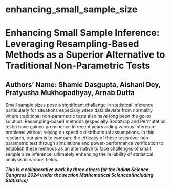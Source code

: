 # enhancing_small_sample_size
<h1>Enhancing Small Sample Inference: Leveraging Resampling-Based Methods as a Superior Alternative to Traditional Non-Parametric Tests</h1>
<h2>Authors’ Name: Shamie Dasgupta, Aishani Dey, Pratyusha Mukhopadhyay, Arnab Dutta</h2>
<p>Small sample sizes pose a significant challenge in statistical inference particularly for situations especially when data deviate from normality where traditional non-parametric tests also have long been the go-to solution. Resampling-based methods (especially Bootstrap and Permutation tests) have gained prominence in recent years aiding various inference problems without relying on specific distributional assumptions. In this research, our aim is to compare the efficacy of these tests over non-parametric test through simulations and power-performance verification to establish these methods as an alternative to face challenges of small sample size inference, ultimately enhancing the reliability of statistical analysis in various fields.</p>
<p><b><i> This is a collaborative work by three others for the Indian Science Congress 2024 under the section Mathematical Sciences(Including Statistics)</p>
